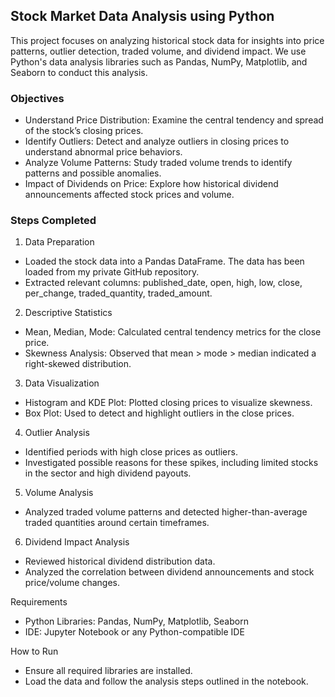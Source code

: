 ## Stock Market Data Analysis using Python

This project focuses on analyzing historical stock data for insights into price patterns, outlier detection, traded volume, and dividend impact. We use Python's data analysis libraries such as Pandas, NumPy, Matplotlib, and Seaborn to conduct this analysis.

### Objectives
  - Understand Price Distribution: Examine the central tendency and spread of the stock’s closing prices.
  - Identify Outliers: Detect and analyze outliers in closing prices to understand abnormal price behaviors.
  - Analyze Volume Patterns: Study traded volume trends to identify patterns and possible anomalies.
  - Impact of Dividends on Price: Explore how historical dividend announcements affected stock prices and volume.

### Steps Completed
1. Data Preparation
  - Loaded the stock data into a Pandas DataFrame. The data has been loaded from my private GitHub repository.
  - Extracted relevant columns: published_date, open, high, low, close, per_change, traded_quantity, traded_amount.

2. Descriptive Statistics
  - Mean, Median, Mode: Calculated central tendency metrics for the close price.
  - Skewness Analysis: Observed that mean > mode > median indicated a right-skewed distribution.

3. Data Visualization
  - Histogram and KDE Plot: Plotted closing prices to visualize skewness.
  - Box Plot: Used to detect and highlight outliers in the close prices.

4. Outlier Analysis
  - Identified periods with high close prices as outliers.
  - Investigated possible reasons for these spikes, including limited stocks in the sector and high dividend payouts.

5. Volume Analysis
  - Analyzed traded volume patterns and detected higher-than-average traded quantities around certain timeframes.

6. Dividend Impact Analysis
  - Reviewed historical dividend distribution data.
  - Analyzed the correlation between dividend announcements and stock price/volume changes.


Requirements
- Python Libraries: Pandas, NumPy, Matplotlib, Seaborn
- IDE: Jupyter Notebook or any Python-compatible IDE

How to Run
- Ensure all required libraries are installed.
- Load the data and follow the analysis steps outlined in the notebook.
